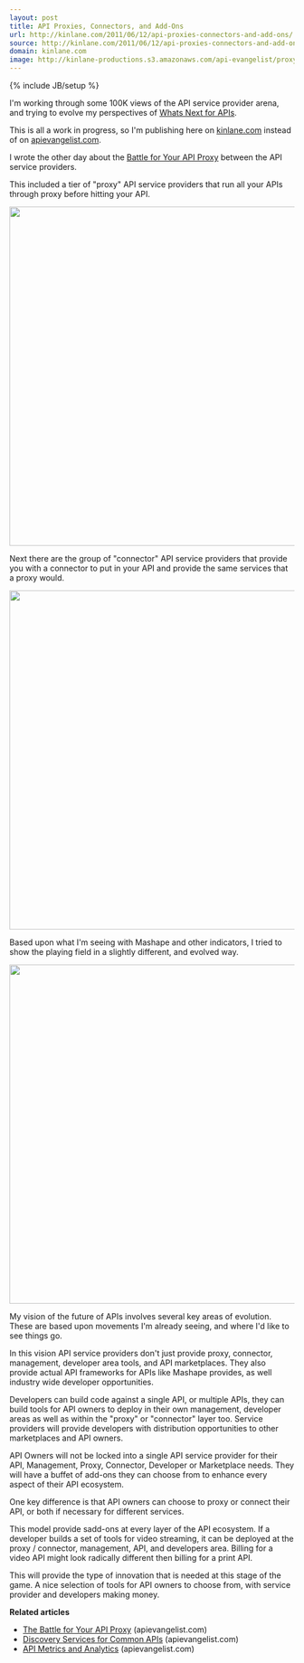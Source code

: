 ```yaml
---
layout: post
title: API Proxies, Connectors, and Add-Ons
url: http://kinlane.com/2011/06/12/api-proxies-connectors-and-add-ons/
source: http://kinlane.com/2011/06/12/api-proxies-connectors-and-add-ons/
domain: kinlane.com
image: http://kinlane-productions.s3.amazonaws.com/api-evangelist/proxy-connector/APIProxy.png
---
```

{% include JB/setup %}<p>I'm working through some 100K views of the API service provider arena, and trying to evolve my perspectives of <a title="Whats Next for APIs" href="http://www.kinlane.com/2011/05/whats-next-for-apis/">Whats Next for APIs</a>.<p></p>
This is all a work in progress, so I'm publishing here on <a title="kinlane.com" href="http://www.kinlane.com">kinlane.com</a> instead of on <a title="API Evangelist" href="http://blog.apievangelist.com">apievangelist.com</a>.<p></p>
I wrote the other day about the <a title="Battle for Your API Proxy" href="http://blog.apievangelist.com/2011/06/11/the-battle-for-your-api-proxy/">Battle for Your API Proxy</a> between the API service providers.<p></p>
This included a tier of "proxy" API service providers that run all your APIs through proxy before hitting your API.<p></p>
<img class="aligncenter" src="http://kinlane-productions.s3.amazonaws.com/api-evangelist/proxy-connector/APIProxy.png" alt="" width="600" align="center" /><p></p>
Next there are the group of "connector" API service providers that provide you with a connector to put in your API and provide the same services that a proxy would.<p></p>
<img class="aligncenter" src="http://kinlane-productions.s3.amazonaws.com/api-evangelist/proxy-connector/APIConnector.png" alt="" width="600" align="center" /><p></p>
Based upon what I'm seeing with Mashape and other indicators, I tried to show the playing field in a slightly different, and evolved way.<p></p>
<img class="aligncenter" src="http://kinlane-productions.s3.amazonaws.com/api-evangelist/proxy-connector/Proxy-PerfectWorld.png" alt="" width="600" align="center" /><p></p>
My vision of the future of APIs involves several key areas of evolution. These are based upon movements I'm already seeing, and where I'd like to see things go.<p></p>
In this vision API service providers don't just provide proxy, connector, management, developer area tools, and API marketplaces. They also provide actual API frameworks for APIs like Mashape provides, as well industry wide developer opportunities.<p></p>
Developers can build code against a single API, or multiple APIs, they can build tools for API owners to deploy in their own management, developer areas as well as within the "proxy" or "connector" layer too. Service providers will provide developers with distribution opportunities to other marketplaces and API owners.<p></p>
API Owners will not be locked into a single API service provider for their API, Management, Proxy, Connector, Developer or Marketplace needs. They will have a buffet of add-ons they can choose from to enhance every aspect of their API ecosystem.<p></p>
One key difference is that API owners can choose to proxy or connect their API, or both if necessary for different services.<p></p>
This model provide sadd-ons at every layer of the API ecosystem. If a developer builds a set of tools for video streaming, it can be deployed at the proxy / connector, management, API, and developers area. Billing for a video API might look radically different then billing for a print API.<p></p>
This will provide the type of innovation that is needed at this stage of the game. A nice selection of tools for API owners to choose from, with service provider and developers making money.<p></p>
<span style="font-weight: bold;">Related articles</span>
<ul class="zemanta-article-ul">
	<li class="zemanta-article-ul-li"><a href="http://blog.apievangelist.com/2011/06/11/the-battle-for-your-api-proxy/">The Battle for Your API Proxy</a> (apievangelist.com)</li>
	<li class="zemanta-article-ul-li"><a href="http://blog.apievangelist.com/2011/05/21/discovery-services-for-common-apis/">Discovery Services for Common APIs</a> (apievangelist.com)</li>
	<li class="zemanta-article-ul-li"><a href="http://blog.apievangelist.com/2011/03/31/api-metrics-and-analytics/">API Metrics and Analytics</a> (apievangelist.com)</li>
</ul>
</p>
